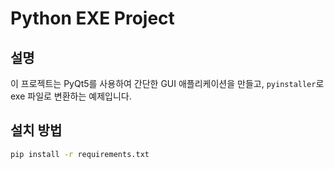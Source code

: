 # Python EXE Project

## 설명
이 프로젝트는 PyQt5를 사용하여 간단한 GUI 애플리케이션을 만들고, `pyinstaller`로 exe 파일로 변환하는 예제입니다.

## 설치 방법
```sh
pip install -r requirements.txt
